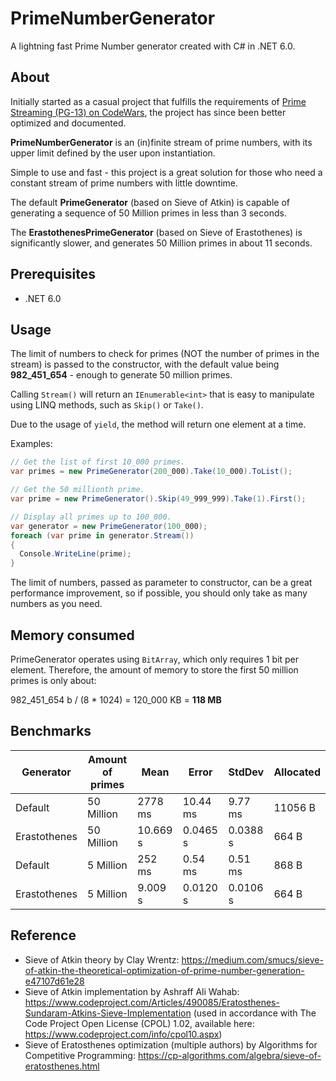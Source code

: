 # PrimeNumberGenerator
A lightning fast Prime Number generator created with C# in .NET 6.0.

## About
Initially started as a casual project that fulfills the requirements of [Prime Streaming (PG-13) on CodeWars](https://www.codewars.com/kata/5519a584a73e70fa570005f5), the project has since been better optimized and documented.

**PrimeNumberGenerator** is an (in)finite stream of prime numbers, with its upper limit defined by the user upon instantiation.

Simple to use and fast - this project is a great solution for those who need a constant stream of prime numbers with little downtime.

The default **PrimeGenerator** (based on Sieve of Atkin) is capable of generating a sequence of 50 Million primes in less than 3 seconds.

The **ErastothenesPrimeGenerator** (based on Sieve of Erastothenes) is significantly slower, and generates 50 Million primes in about 11 seconds.

## Prerequisites
- .NET 6.0

## Usage

The limit of numbers to check for primes (NOT the number of primes in the stream) is passed to the constructor, with the default value being **982_451_654** - enough to generate 50 million primes.

Calling `Stream()` will return an `IEnumerable<int>` that is easy to manipulate using LINQ methods, such as `Skip()` or `Take()`.

Due to the usage of `yield`, the method will return one element at a time.

Examples:

```csharp
// Get the list of first 10_000 primes.
var primes = new PrimeGenerator(200_000).Take(10_000).ToList();

// Get the 50 millionth prime.
var prime = new PrimeGenerator().Skip(49_999_999).Take(1).First();

// Display all primes up to 100_000.
var generator = new PrimeGenerator(100_000);
foreach (var prime in generator.Stream())
{
  Console.WriteLine(prime);
}
```

The limit of numbers, passed as parameter to constructor, can be a great performance improvement, so if possible, you should only take as many numbers as you need.

## Memory consumed

PrimeGenerator operates using `BitArray`, which only requires 1 bit per element. Therefore, the amount of memory to store the first 50 million primes is only about:

982_451_654 b / (8 * 1024) = 120_000 KB = **118 MB**

## Benchmarks

| Generator | Amount of primes | Mean | Error | StdDev | Allocated |
| --------- | ---------------- | ---- | ----- | ------ | --------- |
| Default   | 50 Million       | 2778 ms| 10.44 ms| 9.77 ms| 11056 B   |
| Erastothenes   | 50 Million        | 10.669 s| 0.0465 s| 0.0388 s| 664 B   |
| Default   | 5 Million        | 252 ms| 0.54 ms| 0.51 ms| 868 B   |
| Erastothenes   | 5 Million        | 9.009 s| 0.0120 s| 0.0106 s| 664 B   |

## Reference

- Sieve of Atkin theory by Clay Wrentz: https://medium.com/smucs/sieve-of-atkin-the-theoretical-optimization-of-prime-number-generation-e47107d61e28
- Sieve of Atkin implementation by Ashraff Ali Wahab: https://www.codeproject.com/Articles/490085/Eratosthenes-Sundaram-Atkins-Sieve-Implementation (used in accordance with The Code Project Open License (CPOL) 1.02, available here: https://www.codeproject.com/info/cpol10.aspx)
- Sieve of Eratosthenes optimization (multiple authors) by Algorithms for Competitive Programming: https://cp-algorithms.com/algebra/sieve-of-eratosthenes.html

